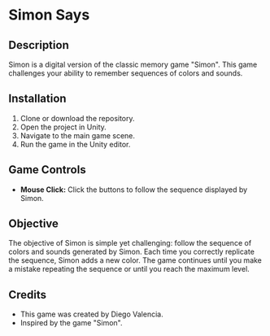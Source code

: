 # Simon Says

## Description

Simon  is a digital version of the classic memory game "Simon". This game challenges your ability to remember  sequences of colors and sounds.

## Installation

1. Clone or download the repository.
2. Open the project in Unity.
3. Navigate to the main game scene.
4. Run the game in the Unity editor.

## Game Controls

- **Mouse Click:** Click the buttons to follow the sequence displayed by Simon.

## Objective

The objective of Simon is simple yet challenging: follow the sequence of colors and sounds generated by Simon. Each time you correctly replicate the sequence, Simon adds a new color. The game continues until you make a mistake repeating the sequence or until you reach the maximum level.

## Credits

- This game was created by Diego Valencia.
- Inspired by the game "Simon".


